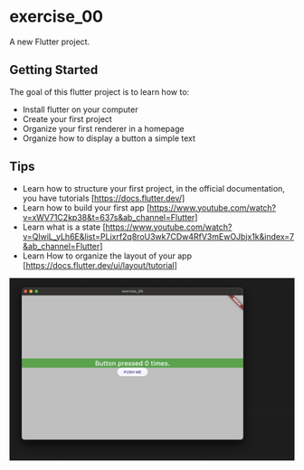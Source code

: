 # exercise_00

A new Flutter project.

## Getting Started

The goal of this flutter project is to learn how to:
- Install flutter on your computer 
- Create your first project
- Organize your first renderer in a homepage
- Organize how to display a button a simple text

## Tips 

- Learn how to structure your first project, in the official documentation, you have tutorials [https://docs.flutter.dev/]
- Learn how to build your first app [https://www.youtube.com/watch?v=xWV71C2kp38&t=637s&ab_channel=Flutter]
- Learn what is a state [https://www.youtube.com/watch?v=QlwiL_yLh6E&list=PLjxrf2q8roU3wk7CDw4RfV3mEwOJbjx1k&index=7&ab_channel=Flutter]
- Learn How to organize the layout of your app [https://docs.flutter.dev/ui/layout/tutorial]

![Homepage](images/Exercice00_Homepage.png)